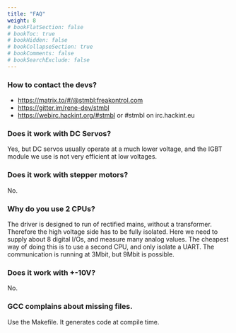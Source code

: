```yaml
---
title: "FAQ"
weight: 8
# bookFlatSection: false
# bookToc: true
# bookHidden: false
# bookCollapseSection: true
# bookComments: false
# bookSearchExclude: false
---
```


### How to contact the devs?
- https://matrix.to/#/@stmbl:freakontrol.com
- https://gitter.im/rene-dev/stmbl
- https://webirc.hackint.org/#stmbl or #stmbl on irc.hackint.eu
### Does it work with DC Servos?
Yes, but DC servos usually operate at a much lower voltage, and the IGBT module we use is not very efficient at low voltages.
### Does it work with stepper motors?
No.
### Why do you use 2 CPUs?
The driver is designed to run of rectified mains, without a transformer. Therefore the high voltage side has to be fully isolated. Here we need to supply about 8 digital I/Os, and measure many analog values. The cheapest way of doing this is to use a second CPU, and only isolate a UART. The communication is running at 3Mbit, but 9Mbit is possible.
### Does it work with +-10V?
No.
### GCC complains about missing files.
Use the Makefile. It generates code at compile time.